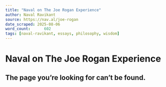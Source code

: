 ```yaml
---
title: "Naval on The Joe Rogan Experience"
author: Naval Ravikant
source: https://nav.al/joe-rogan
date_scraped: 2025-08-06
word_count:      602
tags: [naval-ravikant, essays, philosophy, wisdom]
---
```


# Naval on The Joe Rogan Experience

## The page you’re looking for can’t be found.
